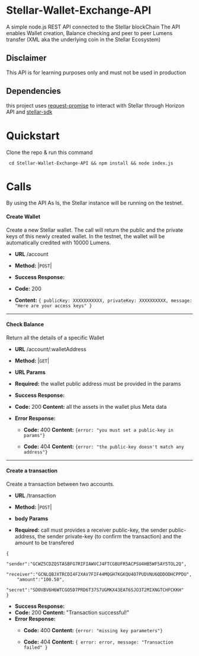 # Stellar-Wallet-Exchange-API
A simple node.js REST API connected to the Stellar blockChain
The API enables Wallet creation, Balance checking and peer to peer Lumens transfer (XML aka the underlying coin in the Stellar Ecosystem)

## Disclaimer 
This API is for learning purposes only and must not be used in production

## Dependencies
this project uses [request-promise](https://www.npmjs.com/package/request-promise) to interact with Stellar through Horizon API
and [stellar-sdk](https://www.npmjs.com/package/stellar-sdk)

# Quickstart
Clone the repo & run this command
```
 cd Stellar-Wallet-Exchange-API && npm install && node index.js
 ```
 
 # Calls
 By using the API As Is, the Stellar instance will be running on the testnet.
 
#### Create Wallet 
Create a new Stellar wallet. 
The call will return the public and the private keys of this newly created wallet.
In the testnet, the wallet will be automatically credited with 10000 Lumens.

* **URL**
/account

* **Method:**
 |`POST`|

* **Success Response:**
* **Code:** 200
* **Content:** `{
			publicKey: XXXXXXXXXXX,
			privateKey: XXXXXXXXXX,
			message: "Here are your access keys"
		}`

------

#### Check Balance 
Return all the details of a specific Wallet
* **URL**
/account/:walletAddress

* **Method:**
 |`GET`|
 
*  **URL Params**
* **Required:**
 the wallet public address must be provided in the params
  
   
* **Success Response:**
* **Code:** 200
    **Content:** 
    all the assets in the wallet plus Meta data
* **Error Response:**
  * **Code:** 400
    **Content:** `{error: "you must set a public-key in params"}`
    
  * **Code:** 404
    **Content:** `{error: "the public-key doesn't match any address"}`
 
 ------
 
 #### Create a transaction
Create a transaction between two accounts. 
* **URL**
/transaction

* **Method:**
 |`POST`|
 
*  **body Params**
* **Required:**
call must provides a receiver public-key, the sender public-address, the sender private-key (to confirm the transaction) and the amount to be transfered
```
{
  	"sender":"GCWZ5CDZQSTASBFG7RIFIAWVCJ4FTCGBUFR5ACPSU4HB5WF5AY5TOL2Q",
	"receiver":"GCNLQBJXTRCDI4F2XAV7FIF44MQGH7KGKQU4O7PUDVNU6QDDODHCPPDU",
	"amount":"100.50",
	"secret":"SDOVBV6H6WTCGO5D7PRD6T37S7UGMKX43EAT6SJO3T2MIXNGTCHFCKKH"
}
```
   
* **Success Response:**
* **Code:** 200
    **Content:** 
    "Transaction successful!"
* **Error Response:**
  * **Code:** 400
    **Content:** `{error: "missing key parameters"}`
    
  * **Code:** 404
    **Content:** `{
		    	error: error,
		    	message: "Transaction failed"
		    }`


 
